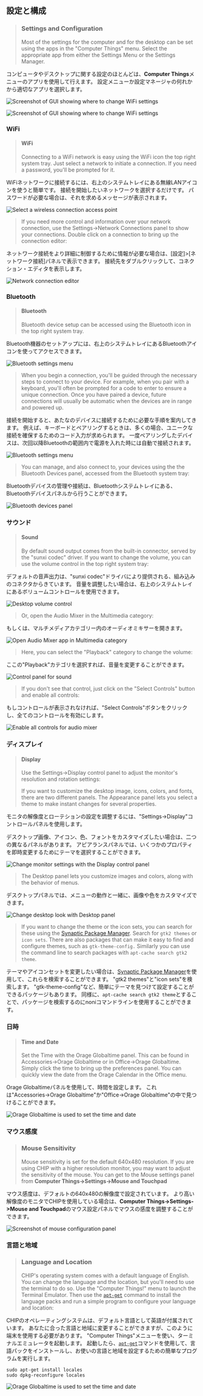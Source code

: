 ## 設定と構成
> ### Settings and Configuration
> Most of the settings for the computer and for the desktop can be set using the apps in the "Computer Things" menu.
> Select the appropriate app from either the Settings Menu or the Settings Manager.

コンピュータやデスクトップに関する設定のほとんどは、**Computer Things**メニューのアプリを使用して行えます。
設定メニューか設定マネージャの何れかから適切なアプリを選択します。

![Screenshot of GUI showing where to change WiFi settings](./../images/screen_settingsmenu.jpg)

![Screenshot of GUI showing where to change WiFi settings](./../images/screen_settingsmgr.jpg)


### WiFi
> #### WiFi
> Connecting to a WiFi network is easy using the WiFi icon the top right system tray.
> Just select a network to initiate a connection.
> If you need a password, you'll be prompted for it.

WiFiネットワークに接続するには、右上のシステムトレイにある無線LANアイコンを使うと簡単です。
接続を開始したいネットワークを選択するだけです。
パスワードが必要な場合は、それを求めるメッセージが表示されます。

![Select a wireless connection access point](./../images/screen_wifisettings.jpg)

> If you need more control and information over your network connection, use the Settings->Network Connections panel to show your connections.
> Double click on a connection to bring up the connection editor:

ネットワーク接続をより詳細に制御するために情報が必要な場合は、[設定]>[ネットワーク接続]パネルで表示できます。
接続先をダブルクリックして、コネクション・エディタを表示します。

![Network connection editor](./../images/screen_networksettings.jpg)


### Bluetooth
> #### Bluetooth
> Bluetooth device setup can be accessed using the Bluetooth icon in the top right system tray.

Bluetooth機器のセットアップには、右上のシステムトレイにあるBluetoothアイコンを使ってアクセスできます。

![Bluetooth settings menu](./../images/screen_btsettings.jpg)

> When you begin a connection, you'll be guided through the necessary steps to connect to your device.
> For example, when you pair with a keyboard, you'll often be prompted for a code to enter to ensure a unique connection.
> Once you have paired a device, future connections will usually be automatic when the devices are in range and powered up.

接続を開始すると、あたなのデバイスに接続するために必要な手順を案内してきます。
例えば、キーボードとペアリングするときは、多くの場合、ユニークな接続を確保するためのコード入力が求められます。
一度ペアリングしたデバイスは、次回以降Bluetoothの範囲内で電源を入れた時には自動で接続されます。

![Bluetooth settings menu](./../images/screen_btsetup01.jpg)

> You can manage, and also connect to, your devices using the the Bluetooth Devices panel, accessed from the Bluetooth system tray:

Bluetoothデバイスの管理や接続は、Bluetoothシステムトレイにある、Bluetoothデバイスパネルから行うことができます。

![Bluetooth devices panel](./../images/screen_btdevices.jpg)


### サウンド
> #### Sound
> By default sound output comes from the built-in connector, served by the "sunxi codec" driver.
> If you want to change the volume, you can use the volume control in the top right system tray:

デフォルトの音声出力は、"sunxi codec"ドライバにより提供される、組み込みのコネクタからきています。
音量を調整したい場合は、右上のシステムトレイにあるボリュームコントロールを使用できます。

![Desktop volume control](./../images/screen_volumectl.jpg)

> Or, open the Audio Mixer in the Multimedia category:

もしくは、マルチメディアカテゴリー内のオーディオミキサーを開きます。

![Open Audio Mixer app in Multimedia category](./../images/screen_audiomixermenu.jpg)

> Here, you can select the "Playback" category to change the volume:

ここの"Playback"カテゴリを選択すれば、音量を変更することができます。

![Control panel for sound](./../images/screen_audiosettings03.jpg)

> If you don't see that control, just click on the "Select Controls" button and enable all controls:

もしコントロールが表示されなければ、"Select Controls"ボタンをクリックし、全てのコントロールを有効にします。

![Enable all controls for audio mixer](./../images/screen_audiosettings02.jpg)


### ディスプレイ
> #### Display
> Use the Settings->Display control panel to adjust the monitor's resolution and rotation settings:
> 
> If you want to customize the desktop image, icons, colors, and fonts, there are two different panels.
> The Appearance panel lets you select a theme to make instant changes for several properties.

モニタの解像度とローテションの設定を調整するには、"Settings->Display"コントロールパネルを使用します。

デスクトップ画像、アイコン、色、フォントをカスタマイズしたい場合は、二つの異なるパネルがあります。
アピアランスパネルでは、いくつかのプロパティを即時変更するためにテーマを選択することができます。

![Change monitor settings with the Display control panel](./../images/screen_desktopsettings04.jpg)

> The Desktop panel lets you customize images and colors, along with the behavior of menus.

デスクトップパネルでは、メニューの動作と一緒に、画像や色をカスタマイズできます。

![Change desktop look with Desktop panel](./../images/screen_desktopsettings01.jpg)

> If you want to change the theme or the icon sets, you can search for these using the [Synaptic Package Manager](#synaptic-package-manager).
> Search for `gtk2 themes` or `icon sets`.
> There are also packages that can make it easy to find and configure themes, such as `gtk-theme-config.`
> Similarly you can use the command line to search packages with `apt-cache search gtk2 theme`.

テーマやアイコンセットを変更したい場合は、[Synaptic Package Manager](#synaptic-package-manager)を使用して、これらを検索することができます。
"gtk2 themes"と"icon sets"を検索します。
"gtk-theme-config"など、簡単にテーマを見つけて設定することができるパッケージもあります。
同様に、```apt-cache search gtk2 theme```とすることで、パッケージを検索するのにnoniコマンドラインを使用することができます。


### 日時
> #### Time and Date
> Set the Time with the Orage Globaltime panel.
> This can be found in Accessories->Orage Globaltime or in Office->Orage Globaltime.
> Simply click the time to bring up the preferences panel.
> You can quickly view the date from the Orage Calendar in the Office menu.

Orage Globaltimeパネルを使用して、時間を設定します。
これは"Accessories->Orage Globaltime"か"Office->Orage Globaltime"の中で見つけることができます。

![Orage Globaltime is used to set the time and date](./../images/screencap_timesettings.jpg)

### マウス感度
> ### Mouse Sensitivity
> Mouse sensitivity is set for the default 640x480 resolution.
> If you are using CHIP with a higher resolution monitor, you may want to adjust the sensitivity of the mouse.
> You can get to the Mouse settings panel from **Computer Things->Settings->Mouse and Touchpad**

マウス感度は、デフォルトの640x480の解像度で設定されています。
より高い解像度のモニタでCHIPを使用している場合は、**Computer Things->Settings->Mouse and Touchpad**のマウス設定パネルでマウスの感度を調整することができます。

![Screenshot of mouse configuration panel](./../images/screen_mousepanel.jpg)

### 言語と地域
> ### Language and Location
> CHIP's operating system comes with a default language of English.
> You can change the language and the location, but you'll need to use the terminal to do so.
> Use the "Computer Things!" menu to launch the Terminal Emulator.
> Then use the [`apt-get`](#apt-get) command to install the language packs and run a simple program to configure your language and location:

CHIPのオペレーティングシステムは、デフォルト言語として英語が付属されています。
あなたに合った言語と地域に変更することができますが、このように端末を使用する必要があります。
"Computer Things"メニューを使い、ターミナルエミュレータを起動します。
起動したら、[```apt-get```](http://docs.getchip.com/#apt-get)コマンドを使用して、言語パックをインストールし、お使いの言語と地域を設定するための簡単なプログラムを実行します。

```shell
sudo apt-get install locales
sudo dpkg-reconfigure locales
```

![Orage Globaltime is used to set the time and date](./../images/screen_locales02.jpg)

